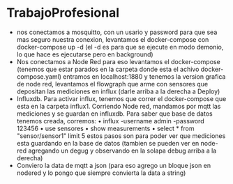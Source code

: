 # TrabajoProfesional

- nos conectamos a mosquitto, con un usario y password para que sea mas seguro nuestra conexion, levantamos el docker-compose con docker-compose up -d (el -d es para que se ejecute en modo demonio, lo que hace es ejecutarse pero en background)
- Nos conectamos a Node Red para eso levantamos el docker-compose (tenemos que estar parados en la carpeta donde esta el achivo docker-compose.yaml)
entramos en localhost:1880 y tenemos la version grafica de node red, levantamos el flowgraph que arme con sensores que depositan las mediciones en influx (darle arriba a la derecha a Deploy)
- Influxdb. Para activar influx, tenemos que correr el docker-compose que esta en la carpeta influx1. Corriendo Node red, mandamos por mqtt las mediciones y se guardan en influxdb. Para saber que base de datos tenemos creada, corremos:
• influx -username admin -password 123456
• use sensores
• show measurements
• select * from "sensor/sensor1" limit 5
estos pasos son para poder ver que mediciones esta guardando en la base de datos (tambien se pueden ver en node-red agregando un degug y observando en la solapa debug arriba a la derecha)
- Conviero la data de mqtt a json (para eso agrego un bloque json en nodered y lo pongo que siempre convierta la data a string)
